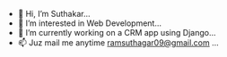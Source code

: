 - 👋 Hi, I’m Suthakar...
- 👀 I’m interested in Web Development...
- 🌱 I’m currently working on a CRM app using Django...
- 📫 Juz mail me anytime ramsuthagar09@gmail.com ...

<!---
SUTHAKAR-R/SUTHAKAR-R is a ✨ special ✨ repository because its `README.md` (this file) appears on your GitHub profile.
You can click the Preview link to take a look at your changes.
--->
